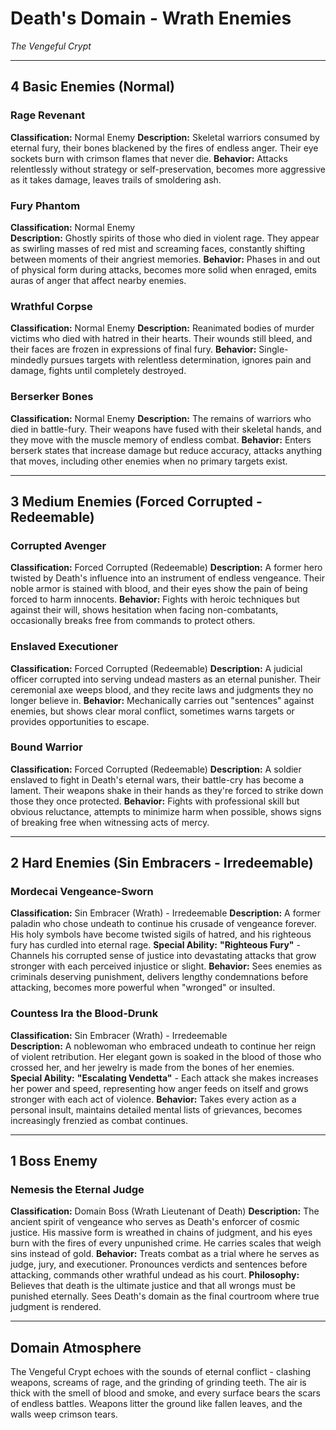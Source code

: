 # Death's Domain - Wrath Enemies
*The Vengeful Crypt*

---

## **4 Basic Enemies (Normal)**

### **Rage Revenant**
**Classification:** Normal Enemy
**Description:** Skeletal warriors consumed by eternal fury, their bones blackened by the fires of endless anger. Their eye sockets burn with crimson flames that never die.
**Behavior:** Attacks relentlessly without strategy or self-preservation, becomes more aggressive as it takes damage, leaves trails of smoldering ash.

### **Fury Phantom**
**Classification:** Normal Enemy  
**Description:** Ghostly spirits of those who died in violent rage. They appear as swirling masses of red mist and screaming faces, constantly shifting between moments of their angriest memories.
**Behavior:** Phases in and out of physical form during attacks, becomes more solid when enraged, emits auras of anger that affect nearby enemies.

### **Wrathful Corpse**
**Classification:** Normal Enemy
**Description:** Reanimated bodies of murder victims who died with hatred in their hearts. Their wounds still bleed, and their faces are frozen in expressions of final fury.
**Behavior:** Single-mindedly pursues targets with relentless determination, ignores pain and damage, fights until completely destroyed.

### **Berserker Bones**
**Classification:** Normal Enemy
**Description:** The remains of warriors who died in battle-fury. Their weapons have fused with their skeletal hands, and they move with the muscle memory of endless combat.
**Behavior:** Enters berserk states that increase damage but reduce accuracy, attacks anything that moves, including other enemies when no primary targets exist.

---

## **3 Medium Enemies (Forced Corrupted - Redeemable)**

### **Corrupted Avenger**
**Classification:** Forced Corrupted (Redeemable)
**Description:** A former hero twisted by Death's influence into an instrument of endless vengeance. Their noble armor is stained with blood, and their eyes show the pain of being forced to harm innocents.
**Behavior:** Fights with heroic techniques but against their will, shows hesitation when facing non-combatants, occasionally breaks free from commands to protect others.

### **Enslaved Executioner**
**Classification:** Forced Corrupted (Redeemable)
**Description:** A judicial officer corrupted into serving undead masters as an eternal punisher. Their ceremonial axe weeps blood, and they recite laws and judgments they no longer believe in.
**Behavior:** Mechanically carries out "sentences" against enemies, but shows clear moral conflict, sometimes warns targets or provides opportunities to escape.

### **Bound Warrior**
**Classification:** Forced Corrupted (Redeemable)
**Description:** A soldier enslaved to fight in Death's eternal wars, their battle-cry has become a lament. Their weapons shake in their hands as they're forced to strike down those they once protected.
**Behavior:** Fights with professional skill but obvious reluctance, attempts to minimize harm when possible, shows signs of breaking free when witnessing acts of mercy.

---

## **2 Hard Enemies (Sin Embracers - Irredeemable)**

### **Mordecai Vengeance-Sworn**
**Classification:** Sin Embracer (Wrath) - Irredeemable
**Description:** A former paladin who chose undeath to continue his crusade of vengeance forever. His holy symbols have become twisted sigils of hatred, and his righteous fury has curdled into eternal rage.
**Special Ability:** **"Righteous Fury"** - Channels his corrupted sense of justice into devastating attacks that grow stronger with each perceived injustice or slight.
**Behavior:** Sees enemies as criminals deserving punishment, delivers lengthy condemnations before attacking, becomes more powerful when "wronged" or insulted.

### **Countess Ira the Blood-Drunk**
**Classification:** Sin Embracer (Wrath) - Irredeemable  
**Description:** A noblewoman who embraced undeath to continue her reign of violent retribution. Her elegant gown is soaked in the blood of those who crossed her, and her jewelry is made from the bones of her enemies.
**Special Ability:** **"Escalating Vendetta"** - Each attack she makes increases her power and speed, representing how anger feeds on itself and grows stronger with each act of violence.
**Behavior:** Takes every action as a personal insult, maintains detailed mental lists of grievances, becomes increasingly frenzied as combat continues.

---

## **1 Boss Enemy**

### **Nemesis the Eternal Judge** 
**Classification:** Domain Boss (Wrath Lieutenant of Death)
**Description:** The ancient spirit of vengeance who serves as Death's enforcer of cosmic justice. His massive form is wreathed in chains of judgment, and his eyes burn with the fires of every unpunished crime. He carries scales that weigh sins instead of gold.
**Behavior:** Treats combat as a trial where he serves as judge, jury, and executioner. Pronounces verdicts and sentences before attacking, commands other wrathful undead as his court.
**Philosophy:** Believes that death is the ultimate justice and that all wrongs must be punished eternally. Sees Death's domain as the final courtroom where true judgment is rendered.

---

## **Domain Atmosphere**
The Vengeful Crypt echoes with the sounds of eternal conflict - clashing weapons, screams of rage, and the grinding of grinding teeth. The air is thick with the smell of blood and smoke, and every surface bears the scars of endless battles. Weapons litter the ground like fallen leaves, and the walls weep crimson tears.